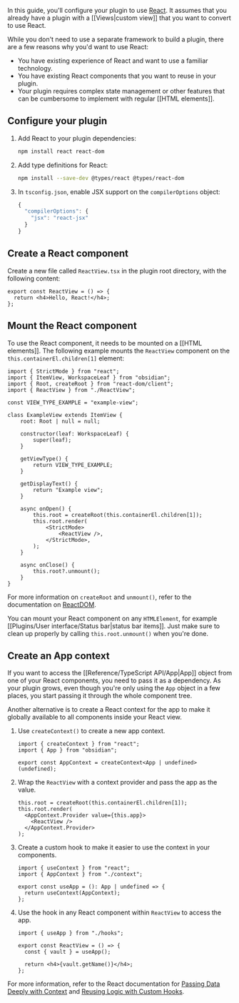 In this guide, you'll configure your plugin to use [React](https://react.dev/). It assumes that you already have a plugin with a [[Views|custom view]] that you want to convert to use React.

While you don't need to use a separate framework to build a plugin, there are a few reasons why you'd want to use React:

- You have existing experience of React and want to use a familiar technology.
- You have existing React components that you want to reuse in your plugin.
- Your plugin requires complex state management or other features that can be cumbersome to implement with regular [[HTML elements]].

## Configure your plugin

1. Add React to your plugin dependencies:

   ```bash
   npm install react react-dom
   ```

2. Add type definitions for React:

   ```bash
   npm install --save-dev @types/react @types/react-dom
   ```

3. In `tsconfig.json`, enable JSX support on the `compilerOptions` object:

   ```ts
   {
     "compilerOptions": {
       "jsx": "react-jsx"
     }
   }
   ```

## Create a React component

Create a new file called `ReactView.tsx` in the plugin root directory, with the following content:

```tsx title="ReactView.tsx"
export const ReactView = () => {
  return <h4>Hello, React!</h4>;
};
```

## Mount the React component

To use the React component, it needs to be mounted on a [[HTML elements]]. The following example mounts the `ReactView` component on the `this.containerEl.children[1]` element:

```tsx
import { StrictMode } from "react";
import { ItemView, WorkspaceLeaf } from "obsidian";
import { Root, createRoot } from "react-dom/client";
import { ReactView } from "./ReactView";

const VIEW_TYPE_EXAMPLE = "example-view";

class ExampleView extends ItemView {
	root: Root | null = null;

	constructor(leaf: WorkspaceLeaf) {
		super(leaf);
	}

	getViewType() {
		return VIEW_TYPE_EXAMPLE;
	}

	getDisplayText() {
		return "Example view";
	}

	async onOpen() {
		this.root = createRoot(this.containerEl.children[1]);
		this.root.render(
			<StrictMode>
				<ReactView />,
			</StrictMode>,
		);
	}

	async onClose() {
		this.root?.unmount();
	}
}
```

For more information on `createRoot` and `unmount()`, refer to the documentation on [ReactDOM](https://react.dev/reference/react-dom/client/createRoot#root-render).

You can mount your React component on any `HTMLElement`, for example [[Plugins/User interface/Status bar|status bar items]]. Just make sure to clean up properly by calling `this.root.unmount()` when you're done.

## Create an App context

If you want to access the [[Reference/TypeScript API/App|App]] object from one of your React components, you need to pass it as a dependency. As your plugin grows, even though you're only using the `App` object in a few places, you start passing it through the whole component tree.

Another alternative is to create a React context for the app to make it globally available to all components inside your React view.

1. Use `createContext()` to create a new app context.

   ```tsx title="context.ts"
   import { createContext } from "react";
   import { App } from "obsidian";

   export const AppContext = createContext<App | undefined>(undefined);
   ```

2. Wrap the `ReactView` with a context provider and pass the app as the value.

   ```tsx title="view.tsx"
   this.root = createRoot(this.containerEl.children[1]);
   this.root.render(
     <AppContext.Provider value={this.app}>
       <ReactView />
     </AppContext.Provider>
   );
   ```

3. Create a custom hook to make it easier to use the context in your components.

   ```tsx title="hooks.ts"
   import { useContext } from "react";
   import { AppContext } from "./context";

   export const useApp = (): App | undefined => {
     return useContext(AppContext);
   };
   ```

4. Use the hook in any React component within `ReactView` to access the app.

   ```tsx title="ReactView.tsx"
   import { useApp } from "./hooks";

   export const ReactView = () => {
     const { vault } = useApp();

     return <h4>{vault.getName()}</h4>;
   };
   ```

For more information, refer to the React documentation for [Passing Data Deeply with Context](https://react.dev/learn/passing-data-deeply-with-context) and [Reusing Logic with Custom Hooks](https://react.dev/learn/reusing-logic-with-custom-hooks).

